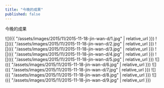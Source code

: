 ```yaml
---
title: "今晚的成果"
published: false
---
```

今晚的成果



![]({{ "/assets/images/2015/11/2015-11-18-jin-wan-d/1.jpg" | relative_url }})
![]({{ "/assets/images/2015/11/2015-11-18-jin-wan-d/2.jpg" | relative_url }})
![]({{ "/assets/images/2015/11/2015-11-18-jin-wan-d/3.jpg" | relative_url }})
![]({{ "/assets/images/2015/11/2015-11-18-jin-wan-d/4.jpg" | relative_url }})
![]({{ "/assets/images/2015/11/2015-11-18-jin-wan-d/5.jpg" | relative_url }})
![]({{ "/assets/images/2015/11/2015-11-18-jin-wan-d/6.jpg" | relative_url }})
![]({{ "/assets/images/2015/11/2015-11-18-jin-wan-d/7.jpg" | relative_url }})
![]({{ "/assets/images/2015/11/2015-11-18-jin-wan-d/8.jpg" | relative_url }})
![]({{ "/assets/images/2015/11/2015-11-18-jin-wan-d/9.jpg" | relative_url }})
